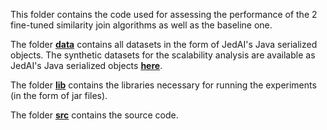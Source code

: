 This folder contains the code used for assessing the performance of the 2 fine-tuned similarity join algorithms as well as the baseline one.

The folder [**data**](data) contains all datasets in the form of JedAI's Java serialized objects. The synthetic datasets for the scalability analysis are available as JedAI's Java serialized objects [**here**](https://zenodo.org/record/6950980/files/synDatasets.tar.gz).

The folder [**lib**](lib) contains the libraries necessary for running the experiments (in the form of jar files).

The folder [**src**](src) contains the source code.
